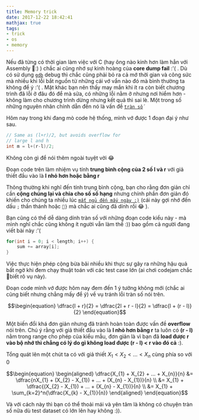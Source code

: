 ```yaml
---
title: Memory trick
date: 2017-12-22 18:42:41
mathjax: true
tags: 
- trick
- os
- memory
---
```


Nếu đã từng có thời gian làm việc với C (hay ông nào kinh hơn làm hẳn với Assembly :) ) chắc ai cũng nhớ sự kinh hoàng của **core dump fail** :'( . Dù có sử dụng [`gdb`](https://en.wikipedia.org/wiki/GNU_Debugger) debug thì chắc cũng phải bỏ ra cả mớ thời gian và công sức mà nhiều khi lỗi bắt nguồn từ những cái vớ vẩn nào đó mà bình thường ta không để ý :'( . Mặt khác bạn nên thấy may mắn khi ít ra còn biết chương trình đã lỗi ở đâu đó để mà sửa, có những lỗi nằm ở nhưng nơi hiểm hơn - không làm cho chương trình dừng nhưng kết quả thì sai lè. Một trong số những nguyên nhân chính dẫn đến nó là vấn đề [`tràn số`](https://en.wikipedia.org/wiki/Overflow)

<!-- more -->

Hôm nay trong khi đang mò code hệ thống, mình vớ được 1 đoạn đại ý như sau.

```C
// Same as (l+r)/2, but avoids overflow for
// large l and h
int m = l+(r-l)/2;
```

Không còn gì để nói thêm ngoài tuyệt vời :joy:

Đoạn code trên làm nhiệm vụ tính **trung bình cộng của 2 số l và r** với giả thiết đầu vào là **l nhỏ hơn hoặc bằng r**

Thông thường khi nghĩ đến tính trung bình cộng, bạn cho rằng đơn giản chỉ cần **cộng chúng lại và chia cho số số hạng** nhưng chính phần đơn giản đó khiến cho chúng ta nhiều lúc [`mất ngủ đến mấy ngày :)`](https://i.ytimg.com/vi/Uvw0xNSj0H0/maxresdefault.jpg) (cái này gợi nhớ đến dấu `;` thần thánh hoặc `}` mà chắc ai cũng đã dính rồi :joy: ).

Bạn cũng có thể dễ dàng dính tràn số với những đoạn code kiểu này - mà mình nghĩ chắc cũng không ít người vẫn làm thế :)) bao gồm cả người đang viết bài này :'(

```C
for(int i = 0; i < length; i++) {
    sum += array[i];
}
```

Việc thực hiện phép cộng bừa bãi nhiều khi thực sự gây ra những hậu quả bất ngờ khi đem chạy thuật toán với các test case lớn (ai chơi codejam chắc biết rõ vụ này).

Đoạn code mình vớ được hôm nay đem đến 1 ý tưởng không mới (chắc ai cũng biết nhưng chẳng mấy để ý) về vụ tránh lỗi tràn số nói trên. 

$$\begin{equation}
\dfrac{l + r}{2}
= \dfrac{2l + r - l}{2}
= \dfrac{l + (r - l)}{2}
\end{equation}$$

Một biến đổi khá đơn giản nhưng đã tránh hoàn toàn được vấn đề **overflow** nói trên. Chú ý rằng với giả thiết đầu vào là **l nhỏ hơn bằng r** ta luôn có **(r - l)** nằm trong range cho phép của kiểu mẫu, đơn giản là vì bạn đã **load được r vào bộ nhớ thì chẳng có lý do gì không load được (r - l) < r vào đó cả** :).

Tổng quát lên một chút ta có với giả thiết $X_{1} < X_{2} < ... < X_{n}$ cùng phía so với 0

$$\begin{equation}
\begin{aligned}
\dfrac{X_{1} + X_{2} + ... + X_{n}}{n} 
&= \dfrac{nX_{1} + (X_{2} - X_{1}) + ... + (X_{n} - X_{1})}{n} \\
&= X_{1} + \dfrac{(X_{2} - X_{1}) + ... + (X_{n} - X_{1})}{n} \\
&= X_{1} + \sum_{k=2}^n{\dfrac{X_{k} - X_{1}}{n}}
\end{aligned}
\end{equation}$$

Và với cách này thì bạn có thể thoải mái và yên tâm là không có chuyện tràn số nữa dù test dataset có lớn lên hay không :)).
